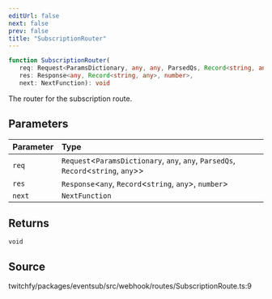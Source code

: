 ```yaml
---
editUrl: false
next: false
prev: false
title: "SubscriptionRouter"
---
```


```ts
function SubscriptionRouter(
   req: Request<ParamsDictionary, any, any, ParsedQs, Record<string, any>>, 
   res: Response<any, Record<string, any>, number>, 
   next: NextFunction): void
```

The router for the subscription route.

## Parameters

| Parameter | Type |
| :------ | :------ |
| `req` | `Request`\<`ParamsDictionary`, `any`, `any`, `ParsedQs`, `Record`\<`string`, `any`\>\> |
| `res` | `Response`\<`any`, `Record`\<`string`, `any`\>, `number`\> |
| `next` | `NextFunction` |

## Returns

`void`

## Source

twitchfy/packages/eventsub/src/webhook/routes/SubscriptionRoute.ts:9
